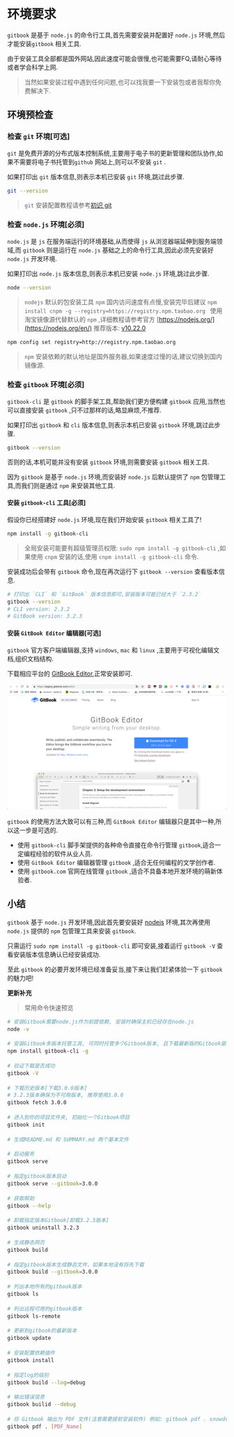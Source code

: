 # 环境要求

`gitbook` 是基于 `node.js` 的命令行工具,首先需要安装并配置好 `node.js` 环境,然后才能安装`gitbook` 相关工具.

由于安装工具全部都是国外网站,因此速度可能会很慢,也可能需要FQ,请耐心等待或者学会科学上网.

> 当然如果安装过程中遇到任何问题,也可以找我要一下安装包或者我帮你免费解决下.

## 环境预检查

### 检查 `git` 环境[可选]

`git` 是免费开源的分布式版本控制系统,主要用于电子书的更新管理和团队协作,如果不需要将电子书托管到`github` 网站上,则可以不安装 `git` .

如果打印出 `git` 版本信息,则表示本机已安装 `git` 环境,跳过此步骤.

```bash
git --version
```

>`git` 安装配置教程请参考[初识 git](https://snowdreams1006.github.io/git/base/about.html)

### 检查 `node.js` 环境[必须]

`node.js` 是 `js` 在服务端运行的环境基础,从而使得 `js` 从浏览器端延伸到服务端领域,而 `gitbook` 则是运行在 `node.js` 基础之上的命令行工具,因此必须先安装好 `node.js` 开发环境.

如果打印出 `node.js` 版本信息,则表示本机已安装 `node.js` 环境,跳过此步骤.

```bash
node --version
```

> `nodejs` 默认的包安装工具 `npm` 国内访问速度有点慢,安装完毕后建议 `npm install cnpm -g --registry=https://registry.npm.taobao.org
` 使用淘宝镜像源代替默认的 `npm` ,详细教程请参考官方 [https://nodejs.org/](https://nodejs.org/en/)
> 推荐版本: [v10.22.0](https://nodejs.org/download/release/v10.22.0/)

```bash
npm config set registry=http://registry.npm.taobao.org
```

> `npm` 安装依赖的默认地址是国外服务器,如果速度过慢的话,建议切换到国内镜像源.

### 检查 `gitbook` 环境[必须]

`gitbook-cli` 是 `gitbook` 的脚手架工具,帮助我们更方便构建 `gitbook` 应用,当然也可以直接安装 `gitbook` ,只不过那样的话,略显麻烦,不推荐.

如果打印出 `gitbook` 和 `cli` 版本信息,则表示本机已安装 `gitbook` 环境,跳过此步骤.

```bash
gitbook --version
```

否则的话,本机可能并没有安装 `gitbook` 环境,则需要安装 `gitbook` 相关工具.

因为 `gitbook` 是基于 `node.js` 环境,而安装好 `node.js` 后默认提供了 `npm` 包管理工具,而我们则是通过 `npm` 来安装其他工具.

#### 安装 `gitbook-cli` 工具[必须]

假设你已经搭建好 `node.js` 环境,现在我们开始安装 `gitbook` 相关工具了!

```bash
npm install -g gitbook-cli
```

> 全局安装可能要有超级管理员权限: `sudo npm install -g gitbook-cli` ,如果使用 `cnpm` 安装的话,使用 `cnpm install -g gitbook-cli` 命令.

安装成功后会带有 `gitbook` 命令,现在再次运行下 `gitbook --version` 查看版本信息.

```bash
# 打印出 `CLI` 和 `GitBook` 版本信息即可,安装版本可能已经大于 `2.3.2`
gitbook --version
# CLI version: 2.3.2
# GitBook version: 3.2.3
```

#### 安装 `GitBook Editor` 编辑器[可选]

`gitbook` 官方客户端编辑器,支持 `windows`, `mac` 和 `linux` ,主要用于可视化编辑文档,组织文档结构.

下载相应平台的 [GitBook Editor](https://legacy.gitbook.com/editor),正常安装即可.

![gitbook-editor-preview.png](../images/gitbook-editor-preview.png)

`gitbook` 的使用方法大致可以有三种,而 `GitBook Editor` 编辑器只是其中一种,所以这一步是可选的.

-  使用 `gitbook-cli` 脚手架提供的各种命令直接在命令行管理 `gitbook`,适合一定编程经验的软件从业人员.
-  使用 `GitBook Editor` 编辑器管理 `gitbook` ,适合无任何编程的文学创作者.
-  使用 `gitbook.com` 官网在线管理 `gitbook` ,适合不具备本地开发环境的萌新体验者.

## 小结

`gitbook` 基于 `node.js` 开发环境,因此首先要安装好 [nodejs](https://nodejs.org/en/) 环境,其次再使用 `node.js` 提供的 `npm` 包管理工具来安装 `gitbook`.

只需运行 `sudo npm install -g gitbook-cli` 即可安装,接着运行 `gitbook -V` 查看安装版本信息确认已经安装成功.

至此 `gitbook` 的必要开发环境已经准备妥当,接下来让我们赶紧体验一下 `gitbook` 的魅力吧!

**更新补充**

> 常用命令快速预览

```bash
# 安装Gitbook需要node.js作为前提依赖, 安装时确保主机已经存在node.js
node -v

# 安装Gitbook多版本托管工具, 可同时托管多个Gitbook版本, 且下载最新版的Gitbook驱动
npm install gitbook-cli -g

# 验证下载是否成功
gitbook -V

# 下载历史版本[下载3.0.0版本]
# 3.2.3版本确保为不可用版本, 推荐使用3.0.0
gitbook fetch 3.0.0

# 进入到你的项目文件夹, 初始化一个Gitbook项目
gitbook init

# 生成README.md 和 SUMMARY.md 两个基本文件

# 启动服务
gitbook serve

# 指定gitbook版本启动
gitbook serve --gitbook=3.0.0

# 获取帮助
gitbook --help

# 卸载指定版本Gitbook[卸载3.2.3版本]
gitbook uninstall 3.2.3

# 生成静态网页
gitbook build

# 指定gitbook版本生成静态文件，如果本地没有将先下载
gitbook build --gitbook=3.0.0

# 列出本地所有的gitbook版本
gitbook ls

# 列出远程可用的gitbook版本
gitbook ls-remote

# 更新到gitbook的最新版本
gitbook update

# 安装配置依赖插件
gitbook install

# 指定log的级别
gitbook build --log=debug

# 输出错误信息
gitbook builid --debug

# 将 Gitbook 输出为 PDF 文件(注意需要提前安装软件) 例如: gitbook pdf . snowdreams1006.pdf
gitbook pdf . [PDF_Name]
```
